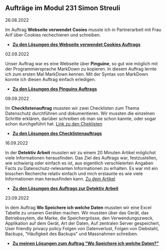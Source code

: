 ## Aufträge im Modul 231 Simon Streuli

26.08.2022

Im Auftrag **Webseite verwendet Cooies** musste ich in Partnerarbeit mit Frau Arif über Cookies rechechieren und schreiben.   
- [**Zu den Lösungen des Webseite verwendet Cookies Auftrags**](https://gitlab.com/simonstreuli/m231-auftrag-markdown/-/blob/main/M231_AP22c_Cookies_Arif_Streuli.pdf)

02.09.2022

Unser Auftrag war es eine Webseite über **Pinguine**, so gut wie möglich mit der Programmiersprache MarkDown zu kopieren. In diesem Auftrag lernte ich zum ersten Mal MarkDown kennen. Mit der Syntax von MarkDown konnte ich diesen Auftrag einfach erledigen.
- [**Zu den Lösungen des Pinguins Auftrags**](https://gitlab.com/simonstreuli/m231-auftrag-markdown/-/blob/main/test.md)

09.09.2022

Im **Checklistenauftrag** mussten wir zwei Checklisten zum Thema Datenschutz durchführen und dokumentieren. Wir mussten die einzelnen Schritte erklären, darüber schreiben ob man sie schon kannte, oder sogar schon durchgeführt hat. [Link zu den Cheklisten](https://www.datenschutz.ch/meine-daten-schuetzen)  
- [**Zu den Lösungen des Checklistenauftrags**](https://gitlab.com/simonstreuli/m231-auftrag-markdown/-/blob/main/Auftrag.md)

16.09.2022

In der **Detektiv Arbeit** mussten wir zu einem 20 Minuten Artikel möglichst viele Informationen herausfinden. Das Ziel des Auftrags war, festzustellen, wie schwierig oder einfach es ist, aus eigentlich verschleierten Angaben Facts zu Datenschutz-relevanten Informationen zu erhalten. Es war mit ein bisschen Recherche relativ einfach und mich erstaunte es wie viele Informationen man herausfinden kann. [Zu dem Artikel](https://tbzedu.sharepoint.com/sites/campus/students/it/Forms/AllItems.aspx?id=%2Fsites%2Fcampus%2Fstudents%2Fit%2F%5Fread%2Donly%2FM231%2F09%20%2D%20Ressourcen%2FDatenschutz%2FKAE%2FStalking%2DFemizid%20%2D%20%C2%ABDass%20er%20extra%20nach%20Hamburg%20fuhr%2C%20war%20ein%20krasses%20Warnsignal%C2%BB%20%2D%2020%20Minuten%2Epdf&parent=%2Fsites%2Fcampus%2Fstudents%2Fit%2F%5Fread%2Donly%2FM231%2F09%20%2D%20Ressourcen%2FDatenschutz%2FKAE&p=true&ga=1)
- [**Zu den Lösungen des Auftrags zur Detektiv Arbeit**](https://gitlab.com/simonstreuli/m231-auftrag-markdown/-/blob/main/AuftragDetetktivArbeit.md)

23.09.2022

In dem Auftrag **Wo Speichere ich welche Daten** mussten wir eine Excel Tabelle zu unseren Geräten machen. Wir mussten über das Gerät,	das Betriebssytem, die Marke, die Speichergrösse, den Verwendungszweck, Applikation auf dem Gerät, Art der Daten, Auf zentralen Server gespeichert, User friendly privacy policy	Folgen von Datenverlust, Folgen von Diebstahl, Backups, "Häufigkeit des Backups" und Massnahmen	schreiben.

- [**Zu meinen Lösungen zum Auftrag "Wo Speichere ich welche Daten?"**](https://gitlab.com/-/ide/project/simonstreuli/m231-auftrag-markdown/edit/main/-/Tabelle.xlsx)



